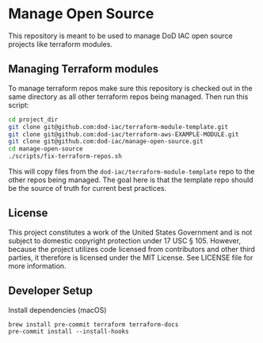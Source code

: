 # Manage Open Source

This repository is meant to be used to manage DoD IAC open source projects like terraform modules.

## Managing Terraform modules

To manage terraform repos make sure this repository is checked out in the same directory as all other terraform repos being managed.
Then run this script:

```sh
cd project_dir
git clone git@github.com:dod-iac/terraform-module-template.git
git clone git@github.com:dod-iac/terraform-aws-EXAMPLE-MODULE.git
git clone git@github.com:dod-iac/manage-open-source.git
cd manage-open-source
./scripts/fix-terraform-repos.sh
```

This will copy files from the `dod-iac/terraform-module-template` repo to the other repos being managed. The goal here is that
the template repo should be the source of truth for current best practices.

## License

This project constitutes a work of the United States Government and is not subject to domestic copyright protection under 17 USC § 105.  However, because the project utilizes code licensed from contributors and other third parties, it therefore is licensed under the MIT License.  See LICENSE file for more information.

## Developer Setup

Install dependencies (macOS)

```shell
brew install pre-commit terraform terraform-docs
pre-commit install --install-hooks
```
